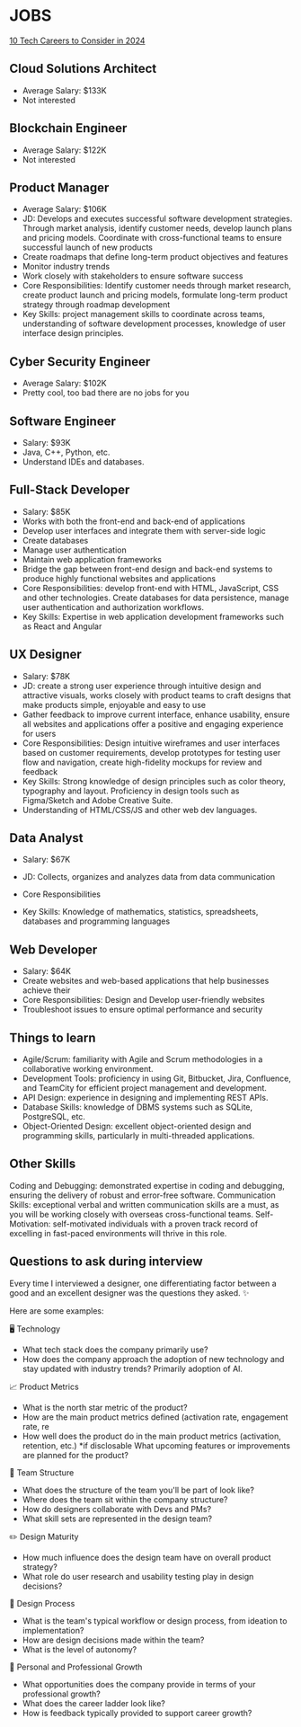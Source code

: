 # JOBS

[10 Tech Careers to Consider in 2024](https://www.youtube.com/watch?v=qSonNq1zHbM)

## Cloud Solutions Architect

- Average Salary: $133K
- Not interested

## Blockchain Engineer

- Average Salary: $122K
- Not interested

## Product Manager

- Average Salary: $106K
- JD: Develops and executes successful software development strategies. Through market analysis, identify customer needs, develop launch plans and pricing models. Coordinate with cross-functional teams to ensure successful launch of new products
- Create roadmaps that define long-term product objectives and features
- Monitor industry trends
- Work closely with stakeholders to ensure software success
- Core Responsibilities: Identify customer needs through market research, create product launch and pricing models, formulate long-term product strategy through roadmap development
- Key Skills: project management skills to coordinate across teams, understanding of software development processes, knowledge of user interface design principles.

## Cyber Security Engineer

- Average Salary: $102K
- Pretty cool, too bad there are no jobs for you

## Software Engineer

- Salary: $93K
- Java, C++, Python, etc.
- Understand IDEs and databases.

## Full-Stack Developer

- Salary: $85K
- Works with both the front-end and back-end of applications
- Develop user interfaces and integrate them with server-side logic
- Create databases
- Manage user authentication
- Maintain web application frameworks
- Bridge the gap between front-end design and back-end systems to produce highly functional websites and applications
- Core Responsibilities: develop front-end with HTML, JavaScript, CSS and other technologies. Create databases for data persistence, manage user authentication and authorization workflows.
- Key Skills: Expertise in web application development frameworks such as React and Angular

## UX Designer

- Salary: $78K
- JD: create a strong user experience through intuitive design and attractive visuals, works closely with product teams to craft designs that make products simple, enjoyable and easy to use
- Gather feedback to improve current interface, enhance usability, ensure all websites and applications offer a positive and engaging experience for users
- Core Responsibilities: Design intuitive wireframes and user interfaces based on customer requirements, develop prototypes for testing user flow and navigation, create high-fidelity mockups for review and feedback
- Key Skills: Strong knowledge of design principles such as color theory, typography and layout. Proficiency in design tools such as Figma/Sketch and Adobe Creative Suite.
- Understanding of HTML/CSS/JS and other web dev languages.


## Data Analyst

- Salary: $67K
- JD: Collects, organizes and analyzes data from data communication

- Core Responsibilities
- Key Skills: Knowledge of mathematics, statistics, spreadsheets, databases and programming languages

## Web Developer

- Salary: $64K
- Create websites and web-based applications that help businesses achieve their
- Core Responsibilities: Design and Develop user-friendly websites
- Troubleshoot issues to ensure optimal performance and security

## Things to learn
- Agile/Scrum: familiarity with Agile and Scrum methodologies in a collaborative working environment.
- Development Tools: proficiency in using Git, Bitbucket, Jira, Confluence, and TeamCity for efficient project management and development.
- API Design: experience in designing and implementing REST APIs.
- Database Skills: knowledge of DBMS systems such as SQLite, PostgreSQL, etc.
- Object-Oriented Design: excellent object-oriented design and programming skills, particularly in multi-threaded applications.

## Other Skills
Coding and Debugging: demonstrated expertise in coding and debugging, ensuring the delivery of robust and error-free software.
Communication Skills: exceptional verbal and written communication skills are a must, as you will be working closely with overseas cross-functional teams.
Self-Motivation: self-motivated individuals with a proven track record of excelling in fast-paced environments will thrive in this role.


## Questions to ask during interview

Every time I interviewed a designer, one differentiating factor between a good and an excellent designer was the questions they asked. ✨

Here are some examples:

🖥 Technology
- What tech stack does the company primarily use?
- How does the company approach the adoption of new technology and stay updated with industry trends? Primarily adoption of AI.

📈 Product Metrics
- What is the north star metric of the product?
- How are the main product metrics defined (activation rate, engagement rate, re
- How well does the product do in the main product metrics (activation, retention, etc.) *if disclosable
What upcoming features or improvements are planned for the product?

🙌 Team Structure
- What does the structure of the team you'll be part of look like?
- Where does the team sit within the company structure?
- How do designers collaborate with Devs and PMs?
- What skill sets are represented in the design team?

✏️ Design Maturity
- How much influence does the design team have on overall product strategy?
- What role do user research and usability testing play in design decisions?

🎨 Design Process
- What is the team's typical workflow or design process, from ideation to implementation?
- How are design decisions made within the team?
- What is the level of autonomy? 

🚀 Personal and Professional Growth
- What opportunities does the company provide in terms of your professional growth?
- What does the career ladder look like?
- How is feedback typically provided to support career growth?



